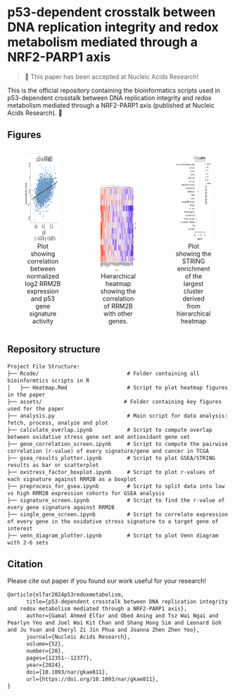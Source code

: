 # p53-dependent crosstalk between DNA replication integrity and redox metabolism mediated through a NRF2-PARP1 axis 

> 📣 This paper has been accepted at Nucleic Acids Research!

This is the official repository containing the bioinformatics scripts used in p53-dependent crosstalk between DNA replication integrity and redox metabolism mediated through a NRF2-PARP1 axis (published at Nucleic Acids Research). 🧬

## Figures

<div style="display: flex; justify-content: center; align-items: flex-end; gap: 10px; flex-wrap: nowrap;">
  <figure style="width: 25%; text-align: center; display: flex; flex-direction: column; align-items: center;">
    <img src="assets/p53 vs rrm2b.png" alt="Heatmap 3" style=" height: 200px">
    <figcaption>Plot showing correlation between normalized log2 RRM2B expression and p53 gene signature activity</figcaption>
  </figure>

  <figure style="width: 25%; text-align: center; display: flex; flex-direction: column; align-items: center;">
    <img src="assets/RRM2B - 125 GO.png" alt="Heatmap" style=" height: 200px">
    <figcaption>Hierarchical heatmap showing the correlation of RRM2B with other genes.</figcaption>
  </figure>
  
  <figure style="width: 25%; text-align: center; display: flex; flex-direction: column; align-items: center;">
    <img src="assets/STRING nrf2 wikipathways.png" alt="Heatmap 2" style=" height: 200px">
    <figcaption>Plot showing the STRING enrichment of the largest cluster derived from hierarchical heatmap</figcaption>
  </figure>
</div>


## Repository structure

```text
Project File Structure:
├── Rcode/                            # Folder containing all bioinformtics scripts in R
│   ├── Heatmap.Rmd                   # Script to plot heatmap figures in the paper
├── assets/                          # Folder containing key figures used for the paper
├── analysis.py                       # Main script for data analysis: fetch, process, analyze and plot
├── calculate_overlap.ipynb           # Script to compute overlap between oxidative stress gene set and antioxidant gene set
├── gene_correlation_screen.ipynb     # Script to compute the pairwise correlation (r-value) of every signature/gene and cancer in TCGA
├── gsea_results_plotter.ipynb        # Script to plot GSEA/STRING results as bar or scatterplot
├── oxstress_factor_boxplot.ipynb     # Script to plot r-values of each signature against RRM2B as a boxplot
├── preprocess_for_gsea.ipynb         # Script to split data into low vs high RRM2B expression cohorts for GSEA analysis
├── signature_screen.ipynb            # Script to find the r-value of every gene signature against RRM2B
├── single_gene_screen.ipynb          # Script to correlate expression of every gene in the oxidative stress signature to a target gene of interest
├── venn_diagram_plotter.ipynb        # Script to plot Venn diagram with 2-6 sets

```


## Citation

Please cite out paper if you found our work useful for your research!

```bibtext
@article{elfar2024p53redoxmetabolism,
      title={p53-dependent crosstalk between DNA replication integrity and redox metabolism mediated through a NRF2-PARP1 axis}, 
      author={Gamal Ahmed Elfar and Obed Aning and Tsz Wai Ngai and Pearlyn Yeo and Joel Wai Kit Chan and Shang Hong Sim and Leonard Goh and Ju Yuan and Cheryl Zi Jin Phua and Joanna Zhen Zhen Yeo},
      journal={Nucleic Acids Research}, 
      volume={52},
      number={20},
      pages={12351--12377},
      year={2024},
      doi={10.1093/nar/gkae811},
      url={https://doi.org/10.1093/nar/gkae811},
}

```
